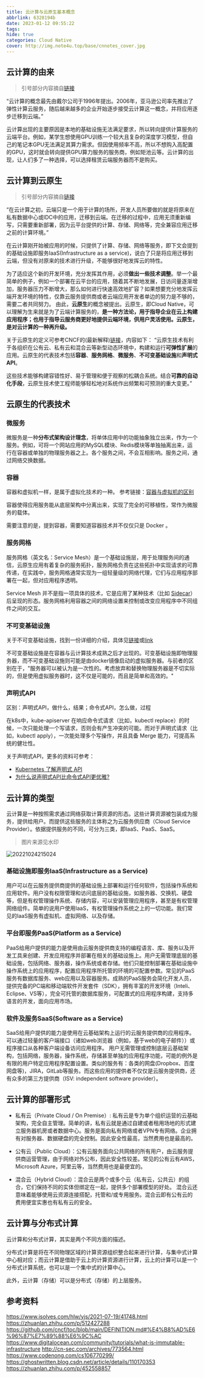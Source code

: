 ```yaml
---
title: 云计算与云原生基本概念
abbrlink: 6328194b
date: 2023-01-12 09:55:22
tags:
hide: true
categories: Cloud Native
cover: http://img.note4u.top/base/cnnotes_cover.jpg
---
```


## 云计算的由来
> 引号部分内容摘自[链接](https://www.isolves.com/hlw/yjs/2021-07-19/41748.html)

“云计算的概念最先由戴尔公司于1996年提出。2006年，亚马逊公司率先推出了弹性计算云服务，随后越来越多的企业开始逐步接受云计算这一概念，并将应用逐步迁移到云端。”

云计算出现的主要原因是本地的基础设施无法满足要求，所以转向提供计算服务的云端平台。例如，某学生想使用GPU训练一个较大且复杂的深度学习模型，但自己的笔记本GPU无法满足其算力需求。但因使用频率不高，所以不想购入高配置的GPU，这时就会转向提供GPU算力服务的服务商，例如矩池云等。云计算的出现，让人们多了一种选择，可以选择租赁云端服务器而不是购买。


## 云计算到云原生
> 引号部分内容摘自[链接](https://www.isolves.com/hlw/yjs/2021-07-19/41748.html)

“在云计算之初，云端只是一个用于计算的场所，开发人员所要做的就是将原来在私有数据中心或IDC中的应用，迁移到云端。在迁移的过程中，应用无须重新编写，只需要重新部署，因为云平台提供的计算、存储、网络等，完全兼容应用迁移之前的计算环境。”

在云计算刚开始被应用的时候，只提供了计算、存储、网络等服务，即下文会提到的基础设施即服务IaaS(Infrastructure as a service)，说白了只是将应用迁移到云端，但没有对原来的技术进行升级，不能够很好地发挥云的特性。

为了适应这个新的开发环境，充分发挥其作用，必须**做出一些技术调整**。举一个最简单的例子，例如一个部署在云平台的应用，随着其不断地发展，日访问量逐渐增加，服务器压力不断增大，那么如何进行快速高效地扩容？如果想要充分地发挥云端开发环境的特性，仅靠云服务提供商或者云端应用开发者单边的努力是不够的，需要二者共同努力。
由此，**云原生**的概念被提出。云原生，即Cloud Native，可以理解为生来就是为了云端计算服务的，**是一种方法论，用于指导企业在云上构建应用程序；也用于指导云服务商更好地提供云端环境，供用户灵活使用。云原生，是对云计算的一种再升级。**

关于云原生的定义可参考CNCF的(最新解释)[链接](https://github.com/cncf/toc/blob/main/DEFINITION.md#%E4%B8%AD%E6%96%87%E7%89%88%E6%9C%AC)，内容如下：
“云原生技术有利于各组织在公有云、私有云和混合云等新型动态环境中，构建和运行**可弹性扩展**的应用。云原生的代表技术包括**容器**、**服务网格**、**微服务**、**不可变基础设施**和**声明式API**。

这些技术能够构建容错性好、易于管理和便于观察的松耦合系统。结合**可靠的自动化手段**，云原生技术使工程师能够轻松地对系统作出频繁和可预测的重大变更。”

## 云原生的代表技术

### 微服务

微服务是一种**分布式架构设计理念**，将单体应用中的功能抽象独立出来，作为一个服务。例如，可将一个网站应用的MySQL模块、Redis模块等单独抽离出来，运行在容器或单独的物理服务器之上。各个服务之间，不会互相影响。服务之间，通过网络交换数据。

### 容器
容器和虚拟机一样，是属于虚拟化技术的一种。
参考链接：[容器与虚拟机的区别](https://blog.csdn.net/kevin_tech/article/details/107194554)

容器使得应用服务能从底层架构中分离出来，实现了完全的可移植性，常作为微服务的载体。

需要注意的是，提到容器，需要知道容器技术并不仅仅只是 Docker 。

### 服务网格
服务网格（英文名：Service Mesh）是一个基础设施层，用于处理服务间的通信，云原生应用有着复杂的服务拓扑，服务网格负责在这些拓扑中实现请求的可靠传递，在实践中，服务网格通常实现为一组轻量级的网络代理，它们与应用程序部署在一起，但对应用程序透明。

Service Mesh 并不是指一项具体的技术，它是应用了某种技术（比如 [Sidecar](https://cloud.tencent.com/developer/article/1642964)）后呈现的形态。服务网格利用容器之间的网络设置来控制或改变应用程序中不同组件之间的交互。

### 不可变基础设施

关于不可变基础设施，找到一份详细的介绍，具体见[链接](https://zhuanlan.zhihu.com/p/382203966)或[link](https://www.digitalocean.com/community/tutorials/what-is-immutable-infrastructure)

不可变基础设施是在容器与云计算技术成熟之后才出现的。可变基础设施即物理服务器，而不可变基础设施则可能是由docker镜像启动的虚拟服务器。与前者的区别在于，"服务器可以被认为是一次性的。考虑放弃和替换物理服务器是不切实际的，但是使用虚拟服务器时，这不仅是可能的，而且是简单和高效的。"

### 声明式API

区别：声明式API，做什么，结果；命令式API，怎么做，过程

在k8s中，kube-apiserver 在响应命令式请求（比如，kubectl replace）的时候，一次只能处理一个写请求，否则会有产生冲突的可能。而对于声明式请求（比如，kubectl apply），一次能处理多个写操作，并且具备 Merge 能力，可提高系统的健壮性。

关于声明式API，更多的资料可参考：
- [Kubernetes 了解声明式 API](https://ghostwritten.blog.csdn.net/article/details/110170353)
- [为什么说声明式API比命令式API更优雅?](http://cn-sec.com/archives/773564.html)

## 云计算的类型

云计算是一种按照需求通过网络获取计算资源的形态。这些计算资源被包装成为服务，提供给用户。而提供这些服务的主体称之为云服务供应商（Cloud Service Provider）。依据提供服务的不同，可分为三类，即IaaS、PaaS、SaaS。

> 图片来源见水印

![20221024215024](http://img.note4u.top/article/20221024215024.png)

### 基础设施即服务IaaS(Infrastructure as a Service)

用户可以在云服务提供商提供的基础设施上部署和运行任何软件，包括操作系统和应用软件。用户没有权限管理和访问底层的基础设施，如服务器、交换机、硬盘等，但是有权管理操作系统、存储内容，可以安装管理应用程序，甚至是有权管理网络组件。简单的说用户使用IaaS，有权管理操作系统之上的一切功能。我们常见的IaaS服务有虚拟机、虚拟网络、以及存储。

### 平台即服务PaaS(Platform as a Service)

PaaS给用户提供的能力是使用由云服务提供商支持的编程语言、库、服务以及开发工具来创建、开发应用程序并部署在相关的基础设施上。用户无需管理底层的基础设施，包括网络、服务器，操作系统或者存储。他们只能控制部署在基础设施中操作系统上的应用程序，配置应用程序所托管的环境的可配置参数。常见的PaaS服务有数据库服务、web应用以及容器服务。成熟的PaaS服务会简化开发人员，提供完备的PC端和移动端软件开发套件（SDK），拥有丰富的开发环境（Inteli、Eclipse、VS等），完全可托管的数据库服务，可配置式的应用程序构建，支持多语言的开发，面向应用市场。

### 软件及服务SaaS(Software as a Service)

SaaS给用户提供的能力是使用在云基础架构上运行的云服务提供商的应用程序。可以通过轻量的客户端接口（诸如web浏览器（例如，基于web的电子邮件））或程序接口从各种客户端设备访问应用程序。 用户无需管理或控制底层云基础架构，包括网络，服务器，操作系统，存储甚至单独的应用程序功能，可能的例外是有限的用户特定应用程序配置设置。类似的服务有：各类的网盘(Dropbox、百度网盘等)，JIRA，GitLab等服务。而这些应用的提供者不仅仅是云服务提供商，还有众多的第三方提供商（ISV: independent software provider）。

## 云计算的部署形式

- 私有云（Private Cloud / On Premise）: 私有云是专为单个组织运营的云基础架构，完全自主管理。简单的讲，私有云就是通过自建或者租用场地的形式建立服务器机房或者数据中心。服务是面向私有网络或者VPN专有网络。企业拥有对服务器、数据硬盘的完全控制。因此安全性最高，当然费用也是最高的。

- 公有云（Public Cloud）：公有云服务面向公共网络的所有用户，由云服务提供商运营管理，由于网络对外公布，因此安全性较差。常见的公有云有AWS，Microsoft Azure，阿里云等，当然费用也是最便宜的。

- 混合云（Hybrid Cloud）：混合云是两个或多个云（私有云，公共云）的组合，它们保持不同的实体但绑定在一起，提供多个部署模型的好处。 混合云还意味着能够使用云资源连接搭配，托管和/或专用服务。混合云即有公有云的费用便宜实惠也有私有云的安全。

## 云计算与分布式计算

云计算和分布式计算，其实是两个不同方面的描述。

分布式计算是将在不同物理区域的计算资源组织整合起来进行计算，与集中式计算中心相对应；而云计算是借助于云上的计算资源进行计算，云上的计算可以是一个分布式计算系统，也可以是一个集中式的计算中心。

此外，云计算（存储）可以是分布式（存储）的上层服务。

## 参考资料

https://www.isolves.com/hlw/yjs/2021-07-19/41748.html
https://zhuanlan.zhihu.com/p/512427288
https://github.com/cncf/toc/blob/main/DEFINITION.md#%E4%B8%AD%E6%96%87%E7%89%88%E6%9C%AC
https://www.digitalocean.com/community/tutorials/what-is-immutable-infrastructure
http://cn-sec.com/archives/773564.html
https://www.codenong.com/cs106770299/
https://ghostwritten.blog.csdn.net/article/details/110170353
https://zhuanlan.zhihu.com/p/452558857